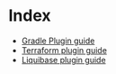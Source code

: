 # Index
- [Gradle Plugin guide](./DOCKER.md)
- [Terraform plugin guide](./TERRAFORM.md)
- [Liquibase plugin guide](./LIQUIBASE.md)
